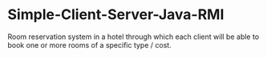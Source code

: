 # Simple-Client-Server-Java-RMI
Room reservation system in a hotel through which each client will be able to book one or more rooms of a specific type / cost. 
